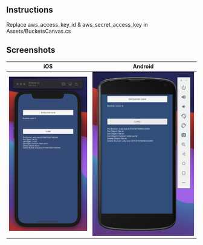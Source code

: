 ## Instructions

Replace aws_access_key_id & aws_secret_access_key in Assets/BucketsCanvas.cs

## Screenshots
| iOS | Android |
| ----------- | ----------- |
| ![AWS SDK targets iOS and Android](/Screenshots/iOS.png?raw=true "")  | ![AWS SDK targets iOS and Android](/Screenshots/Android.png?raw=true "") |

